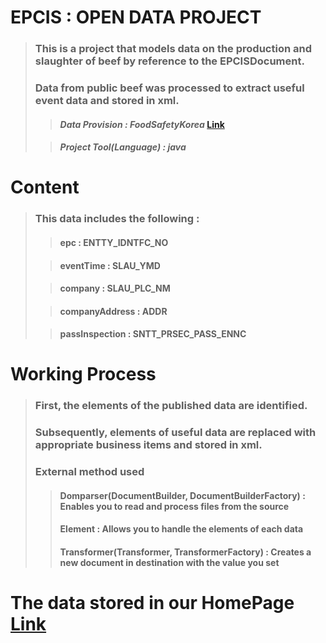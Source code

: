 # EPCIS : OPEN DATA PROJECT

> ### This is a project that models data on the production and slaughter of beef by reference to the EPCISDocument.
>
> ### Data from public beef was processed to extract useful event data and stored in xml.
>
>> #### _Data Provision : FoodSafetyKorea_ [Link](http://www.foodsafetykorea.go.kr)
>
>> #### _Project Tool(Language) : java_

# Content
> ### This data includes the following :
>
>> #### epc : ENTTY_IDNTFC_NO
>
>> #### eventTime : SLAU_YMD
>
>> #### company : SLAU_PLC_NM
>
>> #### companyAddress : ADDR
>
>> #### passInspection : SNTT_PRSEC_PASS_ENNC

# Working Process
> ### First, the elements of the published data are identified.
> ### Subsequently, elements of useful data are replaced with appropriate business items and stored in xml.
> ### External method used
>> #### Domparser(DocumentBuilder, DocumentBuilderFactory) : Enables you to read and process files from the source
>> #### Element : Allows you to handle the elements of each data
>> #### Transformer(Transformer, TransformerFactory) : Creates a new document in destination with the value you set


# The data stored in our HomePage [Link](http://210.93.116.66/epcis/GEODES/)
